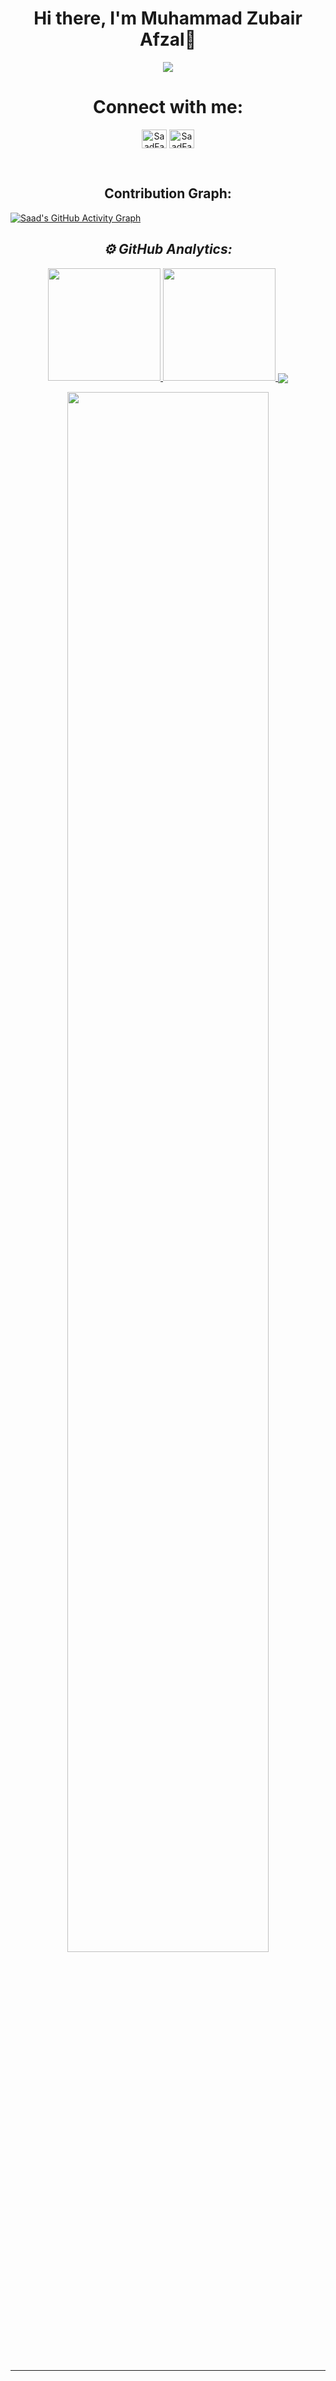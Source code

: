 <body>
  <div align="center">
    <h1> Hi there, I'm Muhammad Zubair Afzal👋<a href="#"></h1>
  </div>
<p align="center">
  <a href="https://github.com/ZubairAfzalMughal"><img src="https://readme-typing-svg.herokuapp.com?lines=Computer+Science+Student;Full+Stack+Flutter+Developer;Always%20learning%20new%20Technology&center=true&width=500&height=50"></a>
  
</p>
<h1 align="center"> Connect with me: </h1>
<p align="center">
<a href="https://twitter.com/https://twitter.com/Muhamma74535930" target="blank"><img align="center" src="https://cdn.jsdelivr.net/npm/simple-icons@3.0.1/icons/twitter.svg" alt="SaadFareed" height="30" width="40" /></a>
<a href="https://www.linkedin.com/in/muhammad-zubair-afzal-0a5397191/" target="blank"><img align="center" src="https://cdn.jsdelivr.net/npm/simple-icons@3.0.1/icons/linkedin.svg" alt="SaadFareed" height="30" width="40" /></a>
</p>
<br>
<h2 align="center"> Contribution Graph: </h2>

[![Saad's GitHub Activity Graph](https://activity-graph.herokuapp.com/graph?username=ZubairAfzalMughal&theme=xcode)](https://github.com/ZubairAfzalMughal)

<h2 align="center"><i>⚙ GitHub Analytics:</i></h2>
<p align="center">
  <a href="https://github.com/ZubairAfzalMughal"><span>
    <img height="180em" src="https://github-readme-stats.vercel.app/api?username=ZubairAfzalMughal&count_private=true&show_icons=true&theme=radical&&include_all_commits=true"/>
    <img height="180em" src="https://github-readme-stats-eight-theta.vercel.app/api/top-langs/?username=saadfareed&hide=html,css,javascript,scss&layout=compact&langs_count=8&theme=radical"/>
    <img align="center" src="https://github-profile-summary-cards.vercel.app/api/cards/profile-details?username=ZubairAfzalMughal&theme=dracula" />
    </span></a>
</p>

<p align="center">
  <img width="80%" src="https://github-readme-streak-stats.herokuapp.com/?user=saadfareed&theme=radical&show_icons=true&locale=en&layout=demo&hide_border=true" />
</p>
<br/>
<hr>
